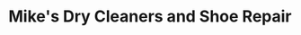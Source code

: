 ---
title: "Mike's Dry Cleaners and Shoe Repair"
url: /brooklyn/mikes-dry-cleaners-and-shoe-repair/
shop: Wäscherei
---